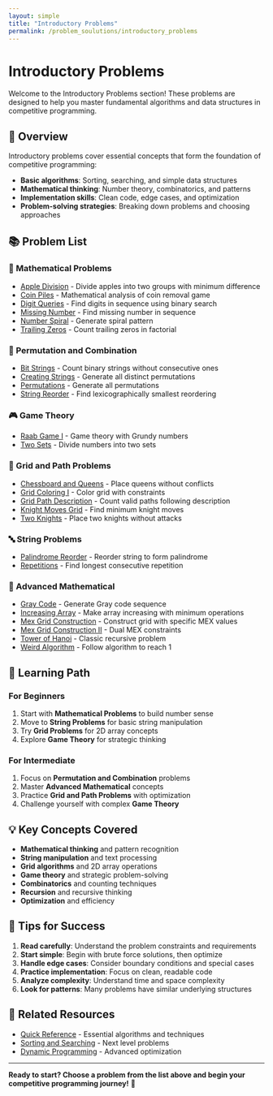 ```yaml
---
layout: simple
title: "Introductory Problems"
permalink: /problem_soulutions/introductory_problems
---
```



# Introductory Problems

Welcome to the Introductory Problems section! These problems are designed to help you master fundamental algorithms and data structures in competitive programming.

## 🎯 Overview

Introductory problems cover essential concepts that form the foundation of competitive programming:
- **Basic algorithms**: Sorting, searching, and simple data structures
- **Mathematical thinking**: Number theory, combinatorics, and patterns
- **Implementation skills**: Clean code, edge cases, and optimization
- **Problem-solving strategies**: Breaking down problems and choosing approaches

## 📚 Problem List

### 🔢 Mathematical Problems
- [Apple Division](../apple_division_analysis/) - Divide apples into two groups with minimum difference
- [Coin Piles](../coin_piles_analysis/) - Mathematical analysis of coin removal game
- [Digit Queries](../digit_queries_analysis/) - Find digits in sequence using binary search
- [Missing Number](../missing_number_analysis/) - Find missing number in sequence
- [Number Spiral](../number_spiral_analysis/) - Generate spiral pattern
- [Trailing Zeros](../trailing_zeros_analysis/) - Count trailing zeros in factorial

### 🔄 Permutation and Combination
- [Bit Strings](../bit_strings_analysis/) - Count binary strings without consecutive ones
- [Creating Strings](../creating_strings_analysis/) - Generate all distinct permutations
- [Permutations](../permutations_analysis/) - Generate all permutations
- [String Reorder](../string_reorder_analysis/) - Find lexicographically smallest reordering

### 🎮 Game Theory
- [Raab Game I](../raab_game_i_analysis/) - Game theory with Grundy numbers
- [Two Sets](../two_sets_analysis/) - Divide numbers into two sets

### 🏁 Grid and Path Problems
- [Chessboard and Queens](../chessboard_and_queens_analysis/) - Place queens without conflicts
- [Grid Coloring I](../grid_coloring_i_analysis/) - Color grid with constraints
- [Grid Path Description](../grid_path_description_analysis/) - Count valid paths following description
- [Knight Moves Grid](../knight_moves_grid_analysis/) - Find minimum knight moves
- [Two Knights](../two_knights_analysis/) - Place two knights without attacks

### 🔤 String Problems
- [Palindrome Reorder](../palindrome_reorder_analysis/) - Reorder string to form palindrome
- [Repetitions](../repetitions_analysis/) - Find longest consecutive repetition

### 🔢 Advanced Mathematical
- [Gray Code](../gray_code_analysis/) - Generate Gray code sequence
- [Increasing Array](../increasing_array_analysis/) - Make array increasing with minimum operations
- [Mex Grid Construction](../mex_grid_construction_analysis/) - Construct grid with specific MEX values
- [Mex Grid Construction II](../mex_grid_construction_ii_analysis/) - Dual MEX constraints
- [Tower of Hanoi](../tower_of_hanoi_analysis/) - Classic recursive problem
- [Weird Algorithm](../weird_algorithm_analysis/) - Follow algorithm to reach 1

## 🎯 Learning Path

### For Beginners
1. Start with **Mathematical Problems** to build number sense
2. Move to **String Problems** for basic string manipulation
3. Try **Grid Problems** for 2D array concepts
4. Explore **Game Theory** for strategic thinking

### For Intermediate
1. Focus on **Permutation and Combination** problems
2. Master **Advanced Mathematical** concepts
3. Practice **Grid and Path Problems** with optimization
4. Challenge yourself with complex **Game Theory**

## 💡 Key Concepts Covered

- **Mathematical thinking** and pattern recognition
- **String manipulation** and text processing
- **Grid algorithms** and 2D array operations
- **Game theory** and strategic problem-solving
- **Combinatorics** and counting techniques
- **Recursion** and recursive thinking
- **Optimization** and efficiency

## 🚀 Tips for Success

1. **Read carefully**: Understand the problem constraints and requirements
2. **Start simple**: Begin with brute force solutions, then optimize
3. **Handle edge cases**: Consider boundary conditions and special cases
4. **Practice implementation**: Focus on clean, readable code
5. **Analyze complexity**: Understand time and space complexity
6. **Look for patterns**: Many problems have similar underlying structures

## 🔗 Related Resources

- [Quick Reference](/quick_reference/) - Essential algorithms and techniques
- [Sorting and Searching](/problem_soulutions/sorting_and_searching/) - Next level problems
- [Dynamic Programming](/problem_soulutions/dynamic_programming/) - Advanced optimization

---

**Ready to start? Choose a problem from the list above and begin your competitive programming journey!** 🚀 